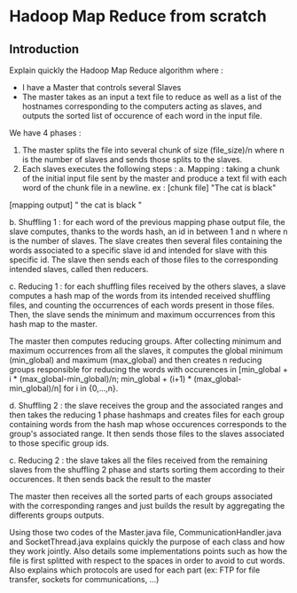 # Hadoop Map Reduce from scratch

## Introduction


Explain quickly the Hadoop Map Reduce algorithm where :
- I have a Master that controls several Slaves
- The master takes as an input a text file to reduce as well as a list of the hostnames corresponding to the computers acting as slaves, and outputs the sorted list of occurence of each word in the input file.

We have 4 phases :
1) The master splits the file into several chunk of size (file_size)/n where n is the number of slaves and sends those splits to the slaves.
2) Each slaves executes the following steps :
a. Mapping : taking a chunk of the initial input file sent by the master and produce a text fil with each word of the chunk file in a newline.
ex : 
[chunk file] 
"The cat is black"

[mapping output] 
"
the
cat
is
black
"

b. Shuffling 1 : for each word of the previous mapping phase output file, the slave computes, thanks to the words hash, an id in between 1 and n where n is the number of slaves. The slave creates then several files containing the words associated to a specific slave id and intended for slave with this specific id. The slave then sends each of those files to the corresponding intended slaves, called then reducers.

c. Reducing 1 : for each shuffling files received by the others slaves, a slave computes a hash map of the words from its intended received shuffling files, and counting the occurrences of each words present in those files. Then, the slave sends the minimum and maximum occurrences from this hash map to the master.

The master then computes reducing groups. After collecting minimum and maximum occurrences from all the slaves, it computes the global minimum (min_global) and maximum (max_global) and then creates n reducing groups responsible for reducing the words with occurences in [min_global + i * (max_global-min_global)/n; min_global + (i+1) * (max_global-min_global)/n] for i in {0,...,n}.

d. Shuffling 2 : the slave receives the group and the associated ranges and then takes the reducing 1 phase hashmaps and creates files for each group containing words from the hash map whose occurences corresponds to the group's associated range. It then sends those files to the slaves associated to those specific group ids.

c. Reducing 2 : the slave takes all the files received from the remaining slaves from the shuffling 2 phase and starts sorting them according to their occurences. It then sends back the result to the master

The master then receives all the sorted parts of each groups associated with the corresponding ranges and just builds the result by aggregating the differents groups outputs.


Using those two codes of the Master.java file, CommunicationHandler.java and SocketThread.java explains quickly the purpose of each class and how they work jointly. Also details some implementations points such as how the file is first splitted with respect to the spaces in order to avoid to cut words. Also explains which protocols are used for each part (ex: FTP for file transfer, sockets for communications, ...)

